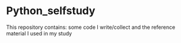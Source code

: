 # Python_selfstudy
This repository contains: some code I write/collect and the reference material I used in my study
